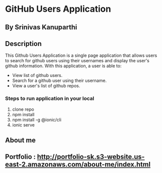 # GitHub Users Application

## By Srinivas Kanuparthi

## Description
This Github Users Application is a single page application that allows users to search for github users using their usernames and display the user's github information. With this application, a user is able to:
* View list of github users.
* Search for a github user using their username.
* View a user's list of github repos.

### Steps to run application in your local

1. clone repo
2. npm install
3. npm install -g @ionic/cli
4. ionic serve



## About me

## Portfolio :  http://portfolio-sk.s3-website.us-east-2.amazonaws.com/about-me/index.html
